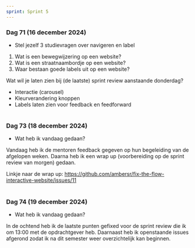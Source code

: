 ```yaml
---
sprint: Sprint 5
---
```


### Dag 71 (16 december 2024)

* Stel jezelf 3 studievragen over navigeren en label

1. Wat is een bewegwijzering op een website?
2. Wat is een straatnaambordje op een website?
3. Waar bestaan goede labels uit op een website?

Wat wil je laten zien bij (de laatste) sprint review aanstaande donderdag?

* Interactie (carousel)
* Kleurverandering knoppen
* Labels laten zien voor feedback en feedforward

#  

### Dag 73 (18 december 2024)

* Wat heb ik vandaag gedaan?

Vandaag heb ik de mentoren feedback gegeven op hun begeleiding van de afgelopen weken. Daarna heb ik een wrap up (voorbereiding op de sprint review van morgen) gedaan. 

Linkje naar de wrap up: https://github.com/ambersr/fix-the-flow-interactive-website/issues/11

#  

### Dag 74 (19 december 2024)

* Wat heb ik vandaag gedaan? 

In de ochtend heb ik de laatste punten gefixed voor de sprint review die ik om 13:00 met de opdrachtgever heb. Daarnaast heb ik openstaande issues afgerond zodat ik na dit semester weer overzichtelijk kan beginnen.

# 